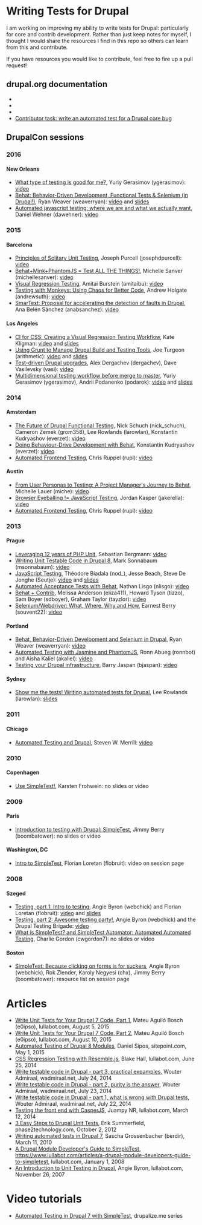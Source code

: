 # Writing Tests for Drupal
I am working on improving my ability to write tests for Drupal: particularly for core and contrib development. Rather than just keep notes for myself, I thought I would share the resources I find in this repo so others can learn from this and contribute.

If you have resources you would like to contribute, feel free to fire up a pull request!

## drupal.org documentation
- [Drupal 8 automated testing API docs]: https://api.drupal.org/api/drupal/core%21core.api.php/group/testing
- [PHPUnit guide]: https://www.drupal.org/phpunit
- [SimpleTest guide]: https://www.drupal.org/simpletest
- [Contributor task: write an automated test for a Drupal core bug](https://www.drupal.org/contributor-tasks/write-tests)

## DrupalCon sessions

### 2016
#### New Orleans
- [What type of testing is good for me?](https://events.drupal.org/neworleans2016/sessions/what-type-testing-good-me), Yuriy Gerasimov (ygerasimov): [video](https://www.youtube.com/watch?v=P81DeT921Mk)
- [Behat: Behavior-Driven Development, Functional Tests & Selenium (in Drupal!)](https://events.drupal.org/neworleans2016/sessions/behat-behavior-driven-development-functional-tests-selenium-drupal), Ryan Weaver (weaverryan): [video](https://www.youtube.com/watch?v=nnbpE7s-9J4) and [slides](https://events.drupal.org/sites/default/files/slides/behat3-drupal.pdf)
- [Automated javascript testing: where we are and what we actually want](https://events.drupal.org/neworleans2016/sessions/automated-javascript-testing-where-we-are-and-what-we-actually-want), Daniel Wehner (dawehner): [video](https://www.youtube.com/watch?v=Uf0cc3Nnm_k)

### 2015
#### Barcelona
- [Principles of Solitary Unit Testing](https://events.drupal.org/barcelona2015/sessions/principles-solitary-unit-testing), Joseph Purcell (josephdpurcell): [video](https://www.youtube.com/watch?v=8kzjVG3ts2w)
- [Behat+Mink+PhantomJS = Test ALL THE THINGS!](https://events.drupal.org/barcelona2015/sessions/behatminkphantomjs-test-all-things), Michelle Sanver (michellesanver): [video](https://www.youtube.com/watch?v=cdbhYLeH_ig)
- [Visual Regression Testing](https://events.drupal.org/barcelona2015/sessions/visual-regression-testing-codified-knowledge-base), 
Amitai Burstein (amitaibu): [video](https://www.youtube.com/watch?v=6j6EqmgcM_A)
- [Testing with Monkeys: Using Chaos for Better Code](https://events.drupal.org/barcelona2015/sessions/testing-monkeys-using-chaos-better-code), Andrew Holgate (andrewsuth): [video](https://www.youtube.com/watch?v=W83YhmwFWCk)
- [SmarTest: Proposal for accelerating the detection of faults in Drupal](https://events.drupal.org/barcelona2015/sessions/smartest-proposal-accelerating-detection-faults-drupal), Ana Belén Sánchez (anabsanchez): [video](https://www.youtube.com/watch?v=_QBQkA741LY)

#### Los Angeles
- [CI for CSS: Creating a Visual Regression Testing Workflow](https://events.drupal.org/losangeles2015/sessions/ci-css-creating-visual-regression-testing-workflow), Kate Kligman: [video](https://www.youtube.com/watch?v=D63FWeYhISU) and [slides](https://events.drupal.org/sites/default/files/slides/ci_for_css_kate_kligman.pdf)
- [Using Grunt to Manage Drupal Build and Testing Tools](https://events.drupal.org/losangeles2015/sessions/using-grunt-manage-drupal-build-and-testing-tools), Joe Turgeon (arithmetic): [video](https://www.youtube.com/watch?v=XVydW7dTsCc) and [slides](https://events.drupal.org/sites/default/files/slides/Using%20Grunt%20with%20Drupal.pdf)
- [Test-driven Drupal upgrades](https://events.drupal.org/losangeles2015/sessions/test-driven-drupal-upgrades), Alex Dergachev (dergachev), Dave Vasilevsky (vasi): [video](https://www.youtube.com/watch?v=m7yR3INX7fs)
- [Multidimensional testing workflow before merge to master](https://events.drupal.org/losangeles2015/sessions/multidimensional-testing-workflow-merge-master), Yuriy Gerasimov (ygerasimov), Andrii Podanenko (podarok): [video](https://www.youtube.com/watch?v=o0pqKqnhWgw) and [slides](https://events.drupal.org/sites/default/files/slides/DrupalCon%20presentation%20CIBox.pdf)

### 2014
#### Amsterdam
- [The Future of Drupal Functional Testing](https://amsterdam2014.drupal.org/session/future-drupal-functional-testing.html), Nick Schuch (nick_schuch), Cameron Zemek (grom358), Lee Rowlands (larowlan), Konstantin Kudryashov (everzet): [video](https://www.youtube.com/watch?v=ZaBvq8YlLm0)
- [Doing Behaviour-Drive Development with Behat](https://amsterdam2014.drupal.org/session/doing-behaviour-driven-development-behat.html), Konstantin Kudryashov (everzet): [video](https://www.youtube.com/watch?v=lfW2ngf5DgE)
- [Automated Frontend Testing](https://amsterdam2014.drupal.org/session/automated-frontend-testing.html), Chris Ruppel (rupl): [video](https://www.youtube.com/watch?v=qhA6O1u97PE)

#### Austin
- [From User Personas to Testing: A Project Manager's Journey to Behat](https://austin2014.drupal.org/session/user-personas-testing-project-managers-journey-towards-behat.html), Michelle Lauer (miche): [video](https://www.youtube.com/watch?v=V7IlmMoAZf4)
- [Browser Eyeballing != JavaScript Testing](https://austin2014.drupal.org/session/browser-eyeballing-javascript-testing.html), Jordan Kasper (jakerella): [video](https://www.youtube.com/watch?v=xO2vtmrfReA)
- [Automated Frontend Testing](https://austin2014.drupal.org/session/automated-frontend-testing.html), Chris Ruppel (rupl): [video](https://www.youtube.com/watch?v=1PCdlBSKhKk)

### 2013
#### Prague
- [Leveraging 12 years of PHP Unit](https://prague2013.drupal.org/session/leveraging-12-years-phpunit.html), Sebastian Bergmann: [video](https://www.youtube.com/watch?v=AXZ1I5M6sHQ)
- [Writing Unit Testable Code in Drupal 8](https://prague2013.drupal.org/session/writing-unit-testable-code-drupal-8.html), Mark Sonnabaum (msonnabaum): [video](https://www.youtube.com/watch?v=dMxSMPNu094)
- [JavaScript Testing](https://prague2013.drupal.org/session/javascript-testing.html), Théodore Biadala (nod_), Jesse Beach, Steve De Jonghe (Seutje): [video](https://www.youtube.com/watch?v=IrqEBNoXvR4) and [slides](https://docs.google.com/presentation/d/1ZHVbnaHxv5lCzekeFXIgUNg-N5gqX7Wn-gZhAgdTZ-c/edit)
- [Automated Acceptance Tests with Behat](https://prague2013.drupal.org/session/automated-acceptance-tests-behat.html), Nathan Lisgo (nlisgo): [video](https://www.youtube.com/watch?v=pMvW2IK8Hl0)
- [Behat + Contrib](https://prague2013.drupal.org/session/behat-contrib.html), Melissa Anderson (eliza411), Howard Tyson (tizzo), Sam Boyer (sdboyer), Graham Taylor (tayzlor): [video](https://www.youtube.com/watch?v=2jL-cnwxqdo)
- [Selenium/Webdriver: What, Where, Why and How](https://prague2013.drupal.org/session/selenium-webdriver-what-where-why-and-how.html), Earnest Berry (souvent22): [video](https://www.youtube.com/watch?v=ZvBuX0VsDXQ)

#### Portland
- [Behat, Behavior-Driven Development and Selenium in Drupal](https://portland2013.drupal.org/session/behat-behavioral-driven-development-and-selenium-drupal.html), Ryan Weaver (weaverryan): [video](https://www.youtube.com/watch?v=b_35hrRSVog)
- [Automated Testing with Jasmine and PhantomJS](https://portland2013.drupal.org/session/automated-testing-jasmine-and-phantomjs.html), Ronn Abueg (ronnbot) and Aisha Kaliel (akaliel): [video](https://www.youtube.com/watch?v=p5w6oNFT4ks)
- [Testing your Drupal infrastructure](https://portland2013.drupal.org/session/testing-your-drupal-infrastructure.html), Barry Jaspan (bjaspan): [video](http://youtu.be/EHztJaDrAPo)

#### Sydney
- [Show me the tests! Writing automated tests for Drupal](https://sydney2013.drupal.org/show-me-tests-writing-automated-tests-drupal), Lee Rowlands (larowlan): [slides](https://sydney2013.drupal.org/sites/default/files/slides/Drupalcon%20Sydney%20-%20Show%20me%20the%20tests!%20Writing%20Automated%20Tests%20for%20Drupal.pdf)

### 2011
#### Chicago
- [Automated Testing and Drupal](https://chicago2011.drupal.org/sessions/automated-testing-and-drupal), Steven W. Merrill: [video](https://archive.org/details/drupalconchi_day2_automated_testing_and_drupal)

### 2010
#### Copenhagen
- [Use SimpleTest!](https://cph2010.drupal.org/sessions/use-simpletest.html), Karsten Frohwein: no slides or video

### 2009
#### Paris
- [Introduction to testing with Drupal: SimpleTest](http://paris2009.drupalcon.org/session/introduction-testing-drupal-simpletest.html), Jimmy Berry (boombatower): no slides or video

#### Washington, DC
- [Intro to SimpleTest](http://dc2009.drupalcon.org/session/intro-simpletest.html), Florian Loretan (flobruit): video on session page

### 2008
#### Szeged
- [Testing, part 1: Intro to testing](http://szeged2008.drupalcon.org/program/sessions/testing-part-1-intro-testing.html), Angie Byron (webchick) and Florian Loretan (flobruit): [video](https://archive.org/details/testing_part_1) and [slides](http://szeged2008.drupalcon.org/files/Simpletest-szeged.pdf)
- [Testing, part 2: Awesome testing party!](http://szeged2008.drupalcon.org/program/sessions/testing-part-2-awesome-testing-party.html), Angie Byron (webchick) and the Drupal Testing Brigade: [video](http://www.archive.org/details/testing_part_2)
- [What is SimpleTest? and SimpleTest Automator: Automated Automated Testing](http://szeged2008.drupalcon.org/program/sessions/what-simpletest-and-simpletest-automator-automated-automated-testing.html), Charlie Gordon (cwgordon7): no slides or video

#### Boston
- [SimpleTest: Because clicking on forms is for suckers](http://boston2008.drupalcon.org/session/simpletest-because-clicking-forms-suckers.html), Angie Byron (webchick), Rok Zlender, Karoly Negyesi (chx), Jimmy Berry (boombatower): resource list on session page 

# Articles
- [Write Unit Tests for Your Drupal 7 Code, Part 1](https://www.lullabot.com/articles/write-unit-tests-for-your-drupal-7-code-part-1), Mateu Aguiló Bosch (e0ipso), lullabot.com, August 5, 2015
- [Write Unit Tests for Your Drupal 7 Code, Part 2](https://www.lullabot.com/articles/write-unit-tests-for-your-drupal-7-code-part-2), Mateu Aguiló Bosch (e0ipso), lullabot.com, August 10, 2015
- [Automated Testing of Drupal 8 Modules](https://www.sitepoint.com/automated-testing-drupal-8-modules/), Daniel Sipos, sitepoint.com, May 1, 2015
- [CSS Regression Testing with Resemble.js](https://www.lullabot.com/articles/css-regression-testing-with-resemblejs), Blake Hall, lullabot.com, June 25, 2014
- [Write testable code in Drupal - part 3, practical expamples](http://wadmiraal.net/lore/2014/07/24/write-testable-code-in-drupal-part-3/), Wouter Admiraal, wadmiraal.net, July 24, 2014
- [Write testable code in Drupal - part 2, purity is the answer](http://wadmiraal.net/lore/2014/07/23/write-testable-code-in-drupal-part-2/), Wouter Admiraal, wadmiraal.net, July 23, 2014
- [Write testable code in Drupal - part 1, what is wrong with Drupal tests](http://wadmiraal.net/lore/2014/07/22/write-testable-code-in-drupal-part-1/), Wouter Admiraal, wadmiraal.net, July 22, 2014
- [Testing the front end with CasperJS](https://www.lullabot.com/articles/testing-the-front-end-with-casperjs), Juampy NR, lullabot.com, March 12, 2014
- [3 Easy Steps to Drupal Unit Tests](https://www.phase2technology.com/blog/3-easy-steps-to-drupal-unit-tests/), Erik Summerfield, phase2technology.com, October 2, 2012
- [Writing automated tests in Drupal 7](http://blog.worldempire.ch/story/writing-automated-tests-drupal-7), Sascha Grossenbacher (berdir), March 11, 2010
- [A Drupal Module Developer's Guide to SimpleTest](https://www.lullabot.com/articles/an-introduction-to-unit-testing-in-drupal), https://www.lullabot.com/articles/a-drupal-module-developers-guide-to-simpletest, lullabot.com, January 1, 2008
- [An Introduction to Unit Testing in Drupal](https://www.lullabot.com/articles/an-introduction-to-unit-testing-in-drupal), Angie Byron, lullabot.com, November 26, 2007

# Video tutorials
- [Automated Testing in Drupal 7 with SimpleTest](https://drupalize.me/videos/introduction-automated-testing-simpletest?p=1881), drupalize.me series
